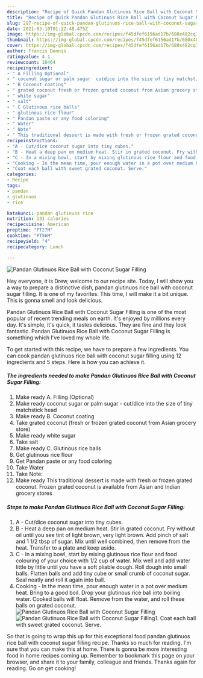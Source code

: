 ```yaml
---
description: "Recipe of Quick Pandan Glutinuos Rice Ball with Coconut Sugar Filling"
title: "Recipe of Quick Pandan Glutinuos Rice Ball with Coconut Sugar Filling"
slug: 297-recipe-of-quick-pandan-glutinuos-rice-ball-with-coconut-sugar-filling
date: 2021-03-10T01:22:48.475Z
image: https://img-global.cpcdn.com/recipes/f45dfef6156ad17b/680x482cq70/pandan-glutinuos-rice-ball-with-coconut-sugar-filling-recipe-main-photo.jpg
thumbnail: https://img-global.cpcdn.com/recipes/f45dfef6156ad17b/680x482cq70/pandan-glutinuos-rice-ball-with-coconut-sugar-filling-recipe-main-photo.jpg
cover: https://img-global.cpcdn.com/recipes/f45dfef6156ad17b/680x482cq70/pandan-glutinuos-rice-ball-with-coconut-sugar-filling-recipe-main-photo.jpg
author: Francis Dennis
ratingvalue: 4.1
reviewcount: 10464
recipeingredient:
- " A Filling Optional"
- " coconut sugar or palm sugar  cutdice into the size of tiny matchstick head"
- " B Coconut coating"
- " grated coconut fresh or frozen grated coconut from Asian grocery store"
- " white sugar"
- " salt"
- " C Glutinous rice balls"
- " glutinous rice flour"
- " Pandan paste or any food coloring"
- " Water"
- " Note"
- " This traditional dessert is made with fresh or frozen grated coconut Frozen grated coconut is available from Asian and Indian grocery stores"
recipeinstructions:
- "A - Cut/dice coconut sugar into tiny cubes."
- "B - Heat a deep pan on medium heat. Stir in grated coconut. Fry without oil until you see tint of light brown, very light brown. Add pinch of salt and 1 1/2 tbsp of sugar. Mix until well combined, then remove from the heat. Transfer to a plate and keep aside."
- "C - In a mixing bowl, start by mixing glutinous rice flour and food colouring of your choice with 1/2 cup of water. Mix well and add water little by little until you have a soft pliable dough. Roll dough into small balls. Flatten balls and add tiny cube or small crumb of coconut sugar. Seal neatly and roll it again into ball."
- "Cooking - In the mean time, pour enough water in a pot over medium heat. Bring to a good boil. Drop your glutinous rice ball into boiling water. Cooked balls will float. Remove from the water, and roll these balls on grated coconut."
- "Coat each ball with sweet grated coconut. Serve."
categories:
- Recipe
tags:
- pandan
- glutinuos
- rice

katakunci: pandan glutinuos rice 
nutrition: 131 calories
recipecuisine: American
preptime: "PT27M"
cooktime: "PT56M"
recipeyield: "4"
recipecategory: Lunch

---
```



![Pandan Glutinuos Rice Ball with Coconut Sugar Filling](https://img-global.cpcdn.com/recipes/f45dfef6156ad17b/680x482cq70/pandan-glutinuos-rice-ball-with-coconut-sugar-filling-recipe-main-photo.jpg)

Hey everyone, it is Drew, welcome to our recipe site. Today, I will show you a way to prepare a distinctive dish, pandan glutinuos rice ball with coconut sugar filling. It is one of my favorites. This time, I will make it a bit unique. This is gonna smell and look delicious.



Pandan Glutinuos Rice Ball with Coconut Sugar Filling is one of the most popular of recent trending meals on earth. It's enjoyed by millions every day. It's simple, it's quick, it tastes delicious. They are fine and they look fantastic. Pandan Glutinuos Rice Ball with Coconut Sugar Filling is something which I've loved my whole life.


To get started with this recipe, we have to prepare a few ingredients. You can cook pandan glutinuos rice ball with coconut sugar filling using 12 ingredients and 5 steps. Here is how you can achieve it.

<!--inarticleads1-->

##### The ingredients needed to make Pandan Glutinuos Rice Ball with Coconut Sugar Filling:

1. Make ready  A. Filling (Optional)
1. Make ready  coconut sugar or palm sugar - cut/dice into the size of tiny matchstick head
1. Make ready  B. Coconut coating
1. Take  grated coconut (fresh or frozen grated coconut from Asian grocery store)
1. Make ready  white sugar
1. Take  salt
1. Make ready  C. Glutinous rice balls
1. Get  glutinous rice flour
1. Get  Pandan paste or any food coloring
1. Take  Water
1. Take  Note:
1. Make ready  This traditional dessert is made with fresh or frozen grated coconut. Frozen grated coconut is available from Asian and Indian grocery stores




<!--inarticleads2-->

##### Steps to make Pandan Glutinuos Rice Ball with Coconut Sugar Filling:

1. A - Cut/dice coconut sugar into tiny cubes.
1. B - Heat a deep pan on medium heat. Stir in grated coconut. Fry without oil until you see tint of light brown, very light brown. Add pinch of salt and 1 1/2 tbsp of sugar. Mix until well combined, then remove from the heat. Transfer to a plate and keep aside.
1. C - In a mixing bowl, start by mixing glutinous rice flour and food colouring of your choice with 1/2 cup of water. Mix well and add water little by little until you have a soft pliable dough. Roll dough into small balls. Flatten balls and add tiny cube or small crumb of coconut sugar. Seal neatly and roll it again into ball.
1. Cooking - In the mean time, pour enough water in a pot over medium heat. Bring to a good boil. Drop your glutinous rice ball into boiling water. Cooked balls will float. Remove from the water, and roll these balls on grated coconut.
<img src="//assets-global.cpcdn.com/assets/icons/button_play-2c75c40dde080a61004c1f40b05d8f140eaff45d7e9e6481dc71c63d2e7c4909.png" alt="Pandan Glutinuos Rice Ball with Coconut Sugar Filling"><img src="//assets-global.cpcdn.com/assets/icons/button_play-2c75c40dde080a61004c1f40b05d8f140eaff45d7e9e6481dc71c63d2e7c4909.png" alt="Pandan Glutinuos Rice Ball with Coconut Sugar Filling">1. Coat each ball with sweet grated coconut. Serve.




So that is going to wrap this up for this exceptional food pandan glutinuos rice ball with coconut sugar filling recipe. Thanks so much for reading. I'm sure that you can make this at home. There is gonna be more interesting food in home recipes coming up. Remember to bookmark this page on your browser, and share it to your family, colleague and friends. Thanks again for reading. Go on get cooking!
